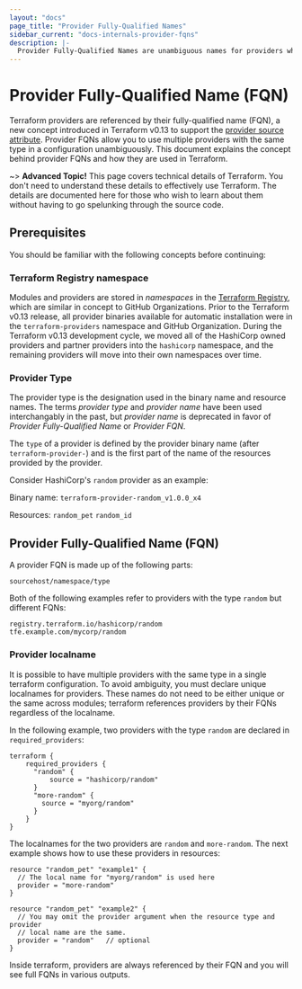 ```yaml
---
layout: "docs"
page_title: "Provider Fully-Qualified Names"
sidebar_current: "docs-internals-provider-fqns"
description: |-
  Provider Fully-Qualified Names are unambiguous names for providers which allow users to define multiple providers with the same type in a configuration.
---
```


# Provider Fully-Qualified Name (FQN)

Terraform providers are referenced by their fully-qualified name (FQN), a new
concept introduced in Terraform v0.13 to support the [provider source
attribute](../configuration/terraform.html#inpage-source). Provider FQNs allow
you to use multiple providers with the same type in a configuration
unambiguously. This document explains the concept behind provider FQNs and how
they are used in Terraform.

~> **Advanced Topic!** This page covers technical details of Terraform. You
don't need to understand these details to effectively use Terraform. The details
are documented here for those who wish to learn about them without having to go
spelunking through the source code.

## Prerequisites 

You should be familiar with the following concepts before continuing:

### Terraform Registry namespace 

Modules and providers are stored in *namespaces* in the [Terraform
Registry](https://rigstry.terraform.io), which are similar in concept to GitHub
Organizations. Prior to the Terraform v0.13 release, all provider binaries
available for automatic installation were in the `terraform-providers` namespace
and GitHub Organization. During the Terraform v0.13 development cycle, we moved
all of the HashiCorp owned providers and partner providers into the `hashicorp`
namespace, and the remaining providers will move into their own namespaces over
time. 

### Provider Type

The provider type is the designation used in the binary name and resource names.
The terms _provider type_ and _provider name_ have been used interchangably in
the past, but _provider name_ is deprecated in favor of _Provider
Fully-Qualified Name_ or _Provider FQN_.

The `type` of a provider is defined by the provider binary name (after
`terraform-provider-`) and is the first part of the name of the resources
provided by the provider.

Consider HashiCorp's `random` provider as an example:

Binary name:
`terraform-provider-random_v1.0.0_x4`

Resources:
`random_pet`
`random_id`

## Provider Fully-Qualified Name (FQN)
A provider FQN is made up of the following parts:

```
sourcehost/namespace/type
```

Both of the following examples refer to providers with the type `random` but different FQNs:

```
registry.terraform.io/hashicorp/random
tfe.example.com/mycorp/random
```

### Provider localname
It is possible to have multiple providers with the same type in a single
terraform configuration. To avoid ambiguity, you must declare unique localnames
for providers. These names do not need to be either unique or the same across
modules; terraform references providers by their FQNs regardless of the localname.

In the following example, two providers with the type `random` are declared in
`required_providers`:

```hcl
terraform {
    required_providers {
      "random" {
          source = "hashicorp/random"
      }
      "more-random" { 
        source = "myorg/random"
      }
    }
}
```

The localnames for the two providers are `random` and `more-random`. The next
example shows how to use these providers in resources:

```hcl
resource "random_pet" "example1" {
  // The local name for "myorg/random" is used here
  provider = "more-random"
}

resource "random_pet" "example2" {
  // You may omit the provider argument when the resource type and provider
  // local name are the same.
  provider = "random"   // optional
}
```

Inside terraform, providers are always referenced by their FQN and you will see
full FQNs in various outputs.
